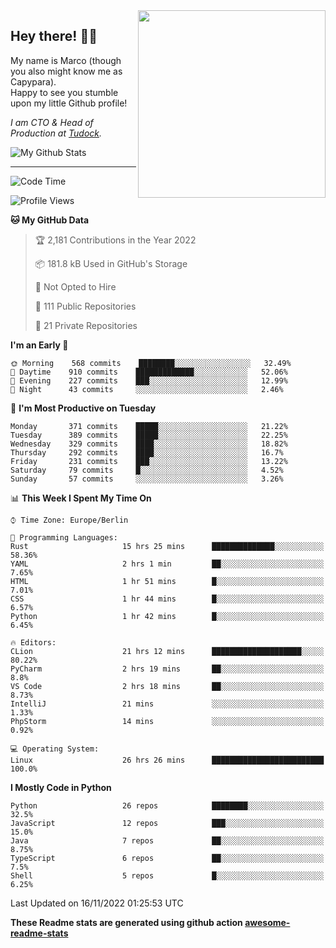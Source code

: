 <img src="https://capypara.de/para_logo.png?a=13" align="right" width="300">

## Hey there! 👋🙃
My name is Marco (though you also might know me as Capypara).  
Happy to see you stumble upon my little Github profile!

*I am CTO & Head of Production at <a href="http://tudock.de">Tudock</a>.*


![My Github Stats](https://github-readme-stats.vercel.app/api?username=theCapypara&show_icons=true&title_color=8ea106&text_color=ffffff&icon_color=8ea106&bg_color=2F343F&hide_border=1)

---
<!--START_SECTION:waka-->
![Code Time](http://img.shields.io/badge/Code%20Time-1%2C925%20hrs%2022%20mins-blue)

![Profile Views](http://img.shields.io/badge/Profile%20Views-0-blue)

**🐱 My GitHub Data** 

> 🏆 2,181 Contributions in the Year 2022
 > 
> 📦 181.8 kB Used in GitHub's Storage 
 > 
> 🚫 Not Opted to Hire
 > 
> 📜 111 Public Repositories 
 > 
> 🔑 21 Private Repositories  
 > 
**I'm an Early 🐤** 

```text
🌞 Morning    568 commits    ████████░░░░░░░░░░░░░░░░░   32.49% 
🌆 Daytime    910 commits    █████████████░░░░░░░░░░░░   52.06% 
🌃 Evening    227 commits    ███░░░░░░░░░░░░░░░░░░░░░░   12.99% 
🌙 Night      43 commits     ░░░░░░░░░░░░░░░░░░░░░░░░░   2.46%

```
📅 **I'm Most Productive on Tuesday** 

```text
Monday       371 commits    █████░░░░░░░░░░░░░░░░░░░░   21.22% 
Tuesday      389 commits    █████░░░░░░░░░░░░░░░░░░░░   22.25% 
Wednesday    329 commits    ████░░░░░░░░░░░░░░░░░░░░░   18.82% 
Thursday     292 commits    ████░░░░░░░░░░░░░░░░░░░░░   16.7% 
Friday       231 commits    ███░░░░░░░░░░░░░░░░░░░░░░   13.22% 
Saturday     79 commits     █░░░░░░░░░░░░░░░░░░░░░░░░   4.52% 
Sunday       57 commits     ░░░░░░░░░░░░░░░░░░░░░░░░░   3.26%

```


📊 **This Week I Spent My Time On** 

```text
⌚︎ Time Zone: Europe/Berlin

💬 Programming Languages: 
Rust                     15 hrs 25 mins      ██████████████░░░░░░░░░░░   58.36% 
YAML                     2 hrs 1 min         ██░░░░░░░░░░░░░░░░░░░░░░░   7.65% 
HTML                     1 hr 51 mins        █░░░░░░░░░░░░░░░░░░░░░░░░   7.01% 
CSS                      1 hr 44 mins        █░░░░░░░░░░░░░░░░░░░░░░░░   6.57% 
Python                   1 hr 42 mins        █░░░░░░░░░░░░░░░░░░░░░░░░   6.45%

🔥 Editors: 
CLion                    21 hrs 12 mins      ████████████████████░░░░░   80.22% 
PyCharm                  2 hrs 19 mins       ██░░░░░░░░░░░░░░░░░░░░░░░   8.8% 
VS Code                  2 hrs 18 mins       ██░░░░░░░░░░░░░░░░░░░░░░░   8.73% 
IntelliJ                 21 mins             ░░░░░░░░░░░░░░░░░░░░░░░░░   1.33% 
PhpStorm                 14 mins             ░░░░░░░░░░░░░░░░░░░░░░░░░   0.92%

💻 Operating System: 
Linux                    26 hrs 26 mins      █████████████████████████   100.0%

```

**I Mostly Code in Python** 

```text
Python                   26 repos            ████████░░░░░░░░░░░░░░░░░   32.5% 
JavaScript               12 repos            ███░░░░░░░░░░░░░░░░░░░░░░   15.0% 
Java                     7 repos             ██░░░░░░░░░░░░░░░░░░░░░░░   8.75% 
TypeScript               6 repos             ██░░░░░░░░░░░░░░░░░░░░░░░   7.5% 
Shell                    5 repos             █░░░░░░░░░░░░░░░░░░░░░░░░   6.25%

```



 Last Updated on 16/11/2022 01:25:53 UTC
<!--END_SECTION:waka-->

**These Readme stats are generated using github action [awesome-readme-stats](https://github.com/anmol098/waka-readme-stats)**
